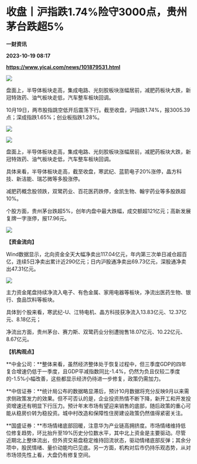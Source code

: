 # 收盘丨沪指跌1.74%险守3000点，贵州茅台跌超5%
**一财资讯**

**2023-10-19 08:17**

**https://www.yicai.com/news/101879531.html**

![](https://imgcdn.yicai.com/uppics/slides/2023/10/12f951ddcd343607fd5ffac3d8b64cf3.jpg)

盘面上，半导体板块走高，集成电路、光刻胶板块涨幅居前，减肥药板块大跌，新冠特效药、油气板块走低，汽车整车板块回调。

10月19日，两市股指跳空低开后震荡下行。截至收盘，沪指跌1.74%，报3005.39点；深成指跌1.65%；创业板指跌1.28%。

![](https://imgcdn.yicai.com/uppics/images/2023/10/aa853d2e1e1bcb9af77365d76fdc9fbe.jpg)

![](https://imgcdn.yicai.com/uppics/images/2023/10/79d2faa9e0ef2ea5a9997830edc2b428.jpg)

盘面上，半导体板块走高，集成电路、光刻胶板块涨幅居前，减肥药板块大跌，新冠特效药、油气板块走低，汽车整车板块回调。

具体来看，半导体板块走高，截至收盘，寒武纪、蓝箭电子20%涨停，晶方科技、新洁能、瑞芯微等多股涨停。

减肥药概念股领跌，双鹭药业、百花医药跌停，金凯生物、翰宇药业等多股跌超10%。

个股方面，贵州茅台跌超5%，创年内盘中最大跌幅，成交额超121亿元；高新发展复牌一字涨停，报17.96元。

![](https://imgcdn.yicai.com/uppics/images/2023/10/22d574707aa9175859e302f1f96b5f1f.jpg)

**【资金流向】**

Wind数据显示，北向资金全天大幅净卖出117.04亿元，年内第三次单日减仓超百亿，连续5日净卖出累计近290亿元；日内沪股通净卖出69.73亿元，深股通净卖出47.31亿元。

![](https://imgcdn.yicai.com/uppics/images/2023/10/dc88f42aaf11185d601277ac15b86cbe.jpg)

主力资金尾盘持续净流入电子、有色金属、家用电器等板块，净流出医药生物、银行、食品饮料等板块。

具体到个股来看，寒武纪-U、江特电机、晶方科技获净流入13.83亿元、12.37亿元、8.18亿元；

净流出方面，贵州茅台、赛力斯、双鹭药业分别遭抛售18.07亿元、10.22亿元、8.67亿元。

**【机构观点】**

**中金公司：**整体来看，虽然经济整体处于恢复过程中，但三季度GDP的四年复合增速仍低于一季度，且GDP平减指数同比-1.4%，仍然为负且仅较二季度的-1.5%小幅改善，这些都显示经济仍待进一步修复，政策仍需加力。

**中信证券：**统计局公布的数据略显滞后，预计10月数据将充分反映9月以来需求侧政策发力的效果。但不可否认的是，企业投资热情不断下降，新开工和开发投资增速还有明显下行压力。预计年末市场有望迎来销售的底部，随后政策的重心可能从稳房价转为稳投资。城中村改造和保障性住房建设政策仍然值得紧密关注。

**国盛证券：**市场情绪底部回暖，注意华为产业链高拥挤度。市场情绪维持低位修复趋势，环比抬升至19%历史分位数水平，其中北上资金是主要驱动。尽管近期北上整体流出，但外资交易盘稳定维持回流状态，驱动情绪底部反弹；其余分项中，股民情绪、量价动能均已见底。另一方面，机构对后市仍持乐观态势，从对市场领先性上看，大盘仍有修复空间。